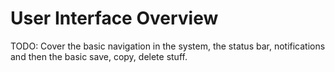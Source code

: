 # User Interface Overview

TODO: Cover the basic navigation in the system, the status bar, notifications and then the basic save, copy, delete stuff.